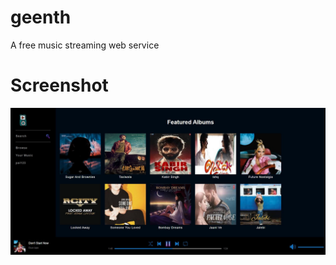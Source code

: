 # geenth
A free music streaming web service

# Screenshot
![image](https://github.com/Pai026/geenth/blob/master/assets/screenshots/geenth.JPG)
